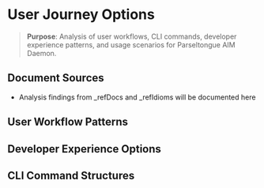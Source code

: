 # User Journey Options

> **Purpose**: Analysis of user workflows, CLI commands, developer experience patterns, and usage scenarios for Parseltongue AIM Daemon.

## Document Sources
- Analysis findings from _refDocs and _refIdioms will be documented here

## User Workflow Patterns
<!-- User stories, CLI commands, terminal usage patterns will be added here -->

## Developer Experience Options
<!-- Developer personas, use cases, scenarios will be added here -->

## CLI Command Structures
<!-- Terminal commands, argument patterns, output formats will be added here -->